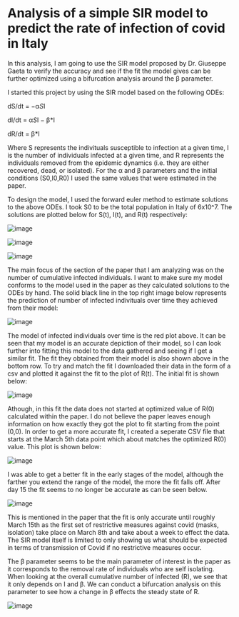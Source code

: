 # Analysis of a simple SIR model to predict the rate of infection of covid in Italy

In this analysis, I am going to use the SIR model proposed by Dr. Giuseppe Gaeta to verify the accuracy and see if the fit the model gives can be further optimized using a bifurcation analysis around the β parameter.

I started this project by using the SIR model based on the following ODEs:

dS/dt = −α*S*I

dI/dt = α*S*I − β*I

dR/dt = β*I

Where S represents the indivituals susceptible to infection at a given time, I is the number of individuals infected at a given time, and R represents the individuals removed from the epidemic dynamics (i.e. they are either recovered, dead, or isolated). For the α and β parameters and the initial conditions (S0,I0,R0) I used the same values that were estimated in the paper. 

To design the model, I used the forward euler method to estimate solutions to the above ODEs. I took S0 to be the total population in Italy of 6x10^7. The solutions are plotted below for S(t), I(t), and R(t) respectively:

![image](https://user-images.githubusercontent.com/112734081/206884953-af6b9bfd-7c72-4e84-9a82-57ce7f993c3c.png)

![image](https://user-images.githubusercontent.com/112734081/206884959-997cfbae-bac2-48ea-b673-a0cc230bef3f.png)

![image](https://user-images.githubusercontent.com/112734081/206884970-33b44710-4411-4fe8-96d8-2bcc3a0e5b0e.png)

The main focus of the section of the paper that I am analyzing was on the number of cumulative infected individuals. I want to make sure my model conforms to the model used in the paper as they calculated solutions to the ODEs by hand. The solid black line in the top right image below represents the prediction of number of infected indivituals over time they achieved from their model:

![image](https://user-images.githubusercontent.com/112734081/206885122-88c51a01-fef5-4079-ba23-309c86c25532.png)

The model of infected individuals over time is the red plot above. It can be seen that my model is an accurate depiction of their model, so I can look further into fitting this model to the data gathered and seeing if I get a similar fit. The fit they obtained from their model is also shown above in the bottom row. To try and match the fit I downloaded their data in the form of a csv and plotted it against the fit to the plot of R(t). The initial fit is shown below:

![image](https://user-images.githubusercontent.com/112734081/206946209-ca9908f6-1b1d-4957-a932-743256e48a9e.png)

Athough, in this fit the data does not started at optimized value of R(0) calculated within the paper. I do not believe the paper leaves enough information on how exactly they got the plot to fit starting from the point (0,0). In order to get a more accurate fit, I created a seperate CSV file that starts at the March 5th data point which about matches the optimized R(0) value. This plot is shown below:

![image](https://user-images.githubusercontent.com/112734081/206946553-f768204a-e23e-4c96-9fff-519edd6ddb4d.png)

I was able to get a better fit in the early stages of the model, although the farther you extend the range of the model, the more the fit falls off. After day 15 the fit seems to no longer be accurate as can be seen below.

![image](https://user-images.githubusercontent.com/112734081/206947187-38ae9ffa-9404-4f20-a5ad-d4e4584d59d7.png)

This is mentioned in the paper that the fit is only accurate until roughly March 15th as the first set of restrictive measures against covid (masks, isolation) take place on March 8th and take about a week to effect the data. The SIR model itself is limited to only showing us what should be expected in terms of transmission of Covid if no restrictive measures occur.

The β parameter seems to be the main parameter of interest in the paper as it corresponds to the removal rate of individuals who are self isolating. When looking at the overall cumulative number of infected (R), we see that it only depends on I and β. We can conduct a bifurcation analysis on this parameter to see how a change in β effects the steady state of R. 

![image](https://user-images.githubusercontent.com/112734081/207209631-d28005d4-1c27-4285-9499-2f1a17651a4f.png)

